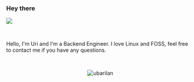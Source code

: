 ### Hey there

![](https://komarev.com/ghpvc/?username=ubarilan&label=Profile%20views&color=0e75b6&style=flat)

<br />

Hello, I'm Uri and I'm a Backend Engineer.
I love Linux and FOSS, feel free to contact me if you have any questions.

<br>

<p align="center"> <img src="https://github-readme-stats.vercel.app/api?username=ubarilan&show_icons=true&theme=gotham" alt="ubarilan" />

